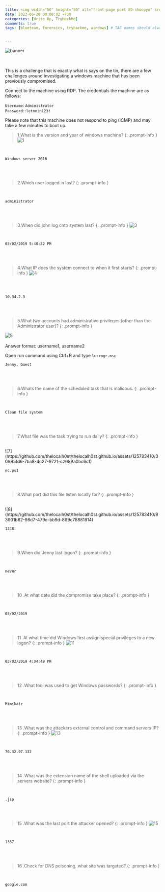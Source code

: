 ```yaml
---
title: <img width="50" height="50" alt="front-page port 80-shoopyu" src="https://github.com/thelocalh0st/thelocalh0st.github.io/assets/125783410/a862b8fe-2adb-4176-a222-6a20cbe4ef2c">Investigating Windows | Tryhackme
date: 2023-06-20 00:00:02 +730
categories: [Write Up, TryHackMe]
comments: true
tags: [blueteam, forensics, tryhackme, windows] # TAG names should always be lowercase


---
```


![banner](https://github.com/thelocalh0st/thelocalh0st.github.io/assets/125783410/a862b8fe-2adb-4176-a222-6a20cbe4ef2c)
<br><br><br>

This is a challenge that is exactly what is says on the tin, there are a few challenges around investigating a windows machine that has been previously compromised.

Connect to the machine using RDP. The credentials the machine are as follows:

`Username`: `Administrator`  
`Password:`:`letmein123!`

Please note that this machine does not respond to ping (ICMP) and may take a few minutes to boot up.



>1.What is the version and year of  windows machine?
{: .prompt-info }
![1](https://github.com/thelocalh0st/thelocalh0st.github.io/assets/125783410/9e0cf089-f0a0-4b63-94e9-8de71aa91c47)

<br>

```Answer
Windows server 2016
```
<br><br>

>2.Which user logged in last?
{: .prompt-info }
<br>

```Answer
administrator
```
<br><br>

>3.When did john log onto system last?
{: .prompt-info }
![3](https://github.com/thelocalh0st/thelocalh0st.github.io/assets/125783410/2cef5068-1afe-4144-b57a-3608a30df868)

<br>

```Answer
03/02/2019 5:48:32 PM
```
<br><br>


>4.What IP does the system connect to when it first starts?
{: .prompt-info }
![4](https://github.com/thelocalh0st/thelocalh0st.github.io/assets/125783410/c1042a54-b025-42e8-8784-fdc658d029fa)

<br><br>

```Answer
10.34.2.3
```
<br><br>


>5.What two accounts had administrative privileges (other than the Administrator user)?
{: .prompt-info }

![5](https://github.com/thelocalh0st/thelocalh0st.github.io/assets/125783410/02e960b2-cd8f-4acd-a12c-b2e86ec53638)
<br><br>
Answer format: username1, username2

Open run command using Ctrl+R and type `lusrmgr.msc`
```Answer
Jenny, Guest
```
<br><br>


>6.Whats the name of the scheduled task that is malicous.
{: .prompt-info }
<br>

```Answer
Clean file system
```
<br><br>


>7.What file was the task trying to run daily?
{: .prompt-info }
<br>
![7](https://github.com/thelocalh0st/thelocalh0st.github.io/assets/125783410/30985fd6-7ba8-4c27-9721-c2689a0bc6c1)

```Answer
nc.ps1
```
<br><br>


>8.What port did this file listen locally for?
{: .prompt-info }
<br>
![8](https://github.com/thelocalh0st/thelocalh0st.github.io/assets/125783410/93901b82-98d7-479e-bb9d-869c78881814)

```Answer
1348
```
<br><br>

>9.When did Jenny last logon?
{: .prompt-info }
<br>


```Answer
never
```
<br><br>

>10 .At what date did the compromise take place?
{: .prompt-info }
<br>


```Answer
03/02/2019
```
<br><br>

>11 .At what time did Windows first assign special privileges to a new logon?
{: .prompt-info }
![11](https://github.com/thelocalh0st/thelocalh0st.github.io/assets/125783410/2d4848c8-2bad-48a8-8d12-7b2abd346165)

<br>


```Answer
03/02/2019 4:04:49 PM
```
<br><br>

>12 .What tool was used to get Windows passwords?
{: .prompt-info }

<br>


```Answer
Mimikatz
```
<br><br>

>13 .What was the attackers external control and command servers IP?
{: .prompt-info }
![13](https://github.com/thelocalh0st/thelocalh0st.github.io/assets/125783410/8228ed5b-ad0f-4e07-9420-85100aa0e6c3)

<br>


```Answer
76.32.97.132
```
<br><br>

>14 .What was the extension name of the shell uploaded via the servers website?
{: .prompt-info }
<br>


```Answer
.jsp
```
<br><br>

>15 .What was the last port the attacker opened?
{: .prompt-info }
![15](https://github.com/thelocalh0st/thelocalh0st.github.io/assets/125783410/3d6b0e8f-a755-49a8-8f65-08afe37fd902)


<br>


```Answer
1337
```
<br><br>

>16 .Check for DNS poisoning, what site was targeted?
{: .prompt-info }
<br>


```Answer
google.com
```
<br><br>
